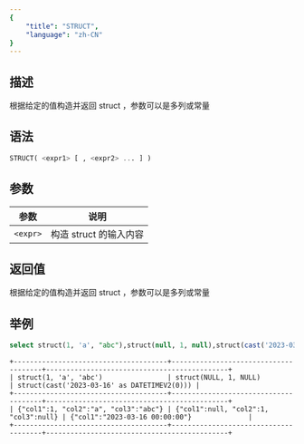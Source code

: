 ```yaml
---
{
    "title": "STRUCT",
    "language": "zh-CN"
}
---
```


<!-- 
Licensed to the Apache Software Foundation (ASF) under one
or more contributor license agreements.  See the NOTICE file
distributed with this work for additional information
regarding copyright ownership.  The ASF licenses this file
to you under the Apache License, Version 2.0 (the
"License"); you may not use this file except in compliance
with the License.  You may obtain a copy of the License at
  http://www.apache.org/licenses/LICENSE-2.0
Unless required by applicable law or agreed to in writing,
software distributed under the License is distributed on an
"AS IS" BASIS, WITHOUT WARRANTIES OR CONDITIONS OF ANY
KIND, either express or implied.  See the License for the
specific language governing permissions and limitations
under the License.
-->

## 描述

根据给定的值构造并返回 struct ，参数可以是多列或常量

## 语法

```sql
STRUCT( <expr1> [ , <expr2> ... ] )
```

## 参数

| 参数 | 说明 |
| -- | -- |
| `<expr>` | 构造 struct 的输入内容 |

## 返回值

根据给定的值构造并返回 struct ，参数可以是多列或常量

## 举例

```sql
select struct(1, 'a', "abc"),struct(null, 1, null),struct(cast('2023-03-16' as datetime));
```

```text
+--------------------------------------+--------------------------------------+---------------------------------------------+
| struct(1, 'a', 'abc')                | struct(NULL, 1, NULL)                | struct(cast('2023-03-16' as DATETIMEV2(0))) |
+--------------------------------------+--------------------------------------+---------------------------------------------+
| {"col1":1, "col2":"a", "col3":"abc"} | {"col1":null, "col2":1, "col3":null} | {"col1":"2023-03-16 00:00:00"}              |
+--------------------------------------+--------------------------------------+---------------------------------------------+
```
